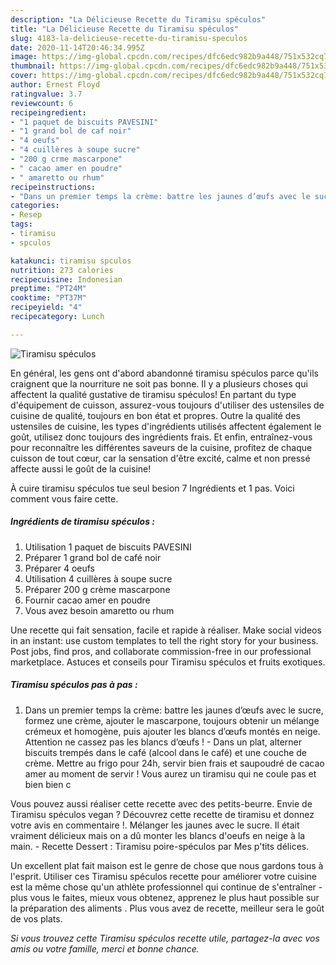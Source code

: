 ```yaml
---
description: "La Délicieuse Recette du Tiramisu spéculos"
title: "La Délicieuse Recette du Tiramisu spéculos"
slug: 4183-la-delicieuse-recette-du-tiramisu-speculos
date: 2020-11-14T20:46:34.995Z
image: https://img-global.cpcdn.com/recipes/dfc6edc982b9a448/751x532cq70/tiramisu-speculos-photo-principale-de-la-recette.jpg
thumbnail: https://img-global.cpcdn.com/recipes/dfc6edc982b9a448/751x532cq70/tiramisu-speculos-photo-principale-de-la-recette.jpg
cover: https://img-global.cpcdn.com/recipes/dfc6edc982b9a448/751x532cq70/tiramisu-speculos-photo-principale-de-la-recette.jpg
author: Ernest Floyd
ratingvalue: 3.7
reviewcount: 6
recipeingredient:
- "1 paquet de biscuits PAVESINI"
- "1 grand bol de caf noir"
- "4 oeufs"
- "4 cuillères à soupe sucre"
- "200 g crme mascarpone"
- " cacao amer en poudre"
- " amaretto ou rhum"
recipeinstructions:
- "Dans un premier temps la crème: battre les jaunes d’œufs avec le sucre, formez une crème, ajouter le mascarpone, toujours obtenir un mélange crémeux et homogène, puis ajouter les blancs d’œufs montés en neige. Attention ne cassez pas les blancs d’œufs ! Dans un plat, alterner biscuits trempés dans le café (alcool dans le café) et une couche de crème. Mettre au frigo pour 24h, servir bien frais et saupoudré de cacao amer au moment de servir ! Vous aurez un tiramisu qui ne coule pas et bien bien c"
categories:
- Resep
tags:
- tiramisu
- spculos

katakunci: tiramisu spculos 
nutrition: 273 calories
recipecuisine: Indonesian
preptime: "PT24M"
cooktime: "PT37M"
recipeyield: "4"
recipecategory: Lunch

---
```



![Tiramisu spéculos](https://img-global.cpcdn.com/recipes/dfc6edc982b9a448/751x532cq70/tiramisu-speculos-photo-principale-de-la-recette.jpg)

En général, les gens ont d'abord abandonné tiramisu spéculos parce qu'ils craignent que la nourriture ne soit pas bonne. Il y a plusieurs choses qui affectent la qualité gustative de tiramisu spéculos! En partant du type d'équipement de cuisson, assurez-vous toujours d'utiliser des ustensiles de cuisine de qualité, toujours en bon état et propres. Outre la qualité des ustensiles de cuisine, les types d'ingrédients utilisés affectent également le goût, utilisez donc toujours des ingrédients frais. Et enfin, entraînez-vous pour reconnaître les différentes saveurs de la cuisine, profitez de chaque cuisson de tout cœur, car la sensation d'être excité, calme et non pressé affecte aussi le goût de la cuisine!

<!--inarticleads1-->

À cuire tiramisu spéculos tue seul besion 7 Ingrédients et 1 pas. Voici comment vous faire cette.

##### Ingrédients de tiramisu spéculos :

1. Utilisation 1 paquet de biscuits PAVESINI
1. Préparer 1 grand bol de café noir
1. Préparer 4 oeufs
1. Utilisation 4 cuillères à soupe sucre
1. Préparer 200 g crème mascarpone
1. Fournir  cacao amer en poudre
1. Vous avez besoin  amaretto ou rhum


Une recette qui fait sensation, facile et rapide à réaliser. Make social videos in an instant: use custom templates to tell the right story for your business. Post jobs, find pros, and collaborate commission-free in our professional marketplace. Astuces et conseils pour Tiramisu spéculos et fruits exotiques. 

<!--inarticleads2-->

##### Tiramisu spéculos pas à pas :

1. Dans un premier temps la crème: battre les jaunes d’œufs avec le sucre, formez une crème, ajouter le mascarpone, toujours obtenir un mélange crémeux et homogène, puis ajouter les blancs d’œufs montés en neige. Attention ne cassez pas les blancs d’œufs ! - Dans un plat, alterner biscuits trempés dans le café (alcool dans le café) et une couche de crème. Mettre au frigo pour 24h, servir bien frais et saupoudré de cacao amer au moment de servir ! Vous aurez un tiramisu qui ne coule pas et bien bien c


Vous pouvez aussi réaliser cette recette avec des petits-beurre. Envie de Tiramisu spéculos vegan ? Découvrez cette recette de tiramisu et donnez votre avis en commentaire !. Mélanger les jaunes avec le sucre. Il était vraiment délicieux mais on a dû monter les blancs d&#39;oeufs en neige à la main. - Recette Dessert : Tiramisu poire-spéculos par Mes p&#39;tits délices. 

<!--inarticleads1-->

<p>
Un excellent plat fait maison est le genre de chose que nous gardons tous à l'esprit. Utiliser ces Tiramisu spéculos recette pour améliorer votre cuisine est la même chose qu'un athlète professionnel qui continue de s'entraîner - plus vous le faites, mieux vous obtenez, apprenez le plus haut possible sur la préparation des aliments . Plus vous avez de recette, meilleur sera le goût de vos plats.
</p>

<p>
<i>Si vous trouvez cette Tiramisu spéculos recette utile, partagez-la avec vos amis ou votre famille, merci et bonne chance.</i>
</p>
